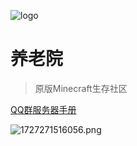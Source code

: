 ![logo](/logo.svg)

# 养老院  
> 原版Minecraft生存社区  

[QQ群](https://qm.qq.com/cgi-bin/qm/qr?k=GkUIuKAtpHPe58JuyGHZMYorngM8lXjd&jump_from=webapi&authKey=cjjbIw5mVu7w4HTGkuNlbcszhk25DvV5HeDghrH9Ht1P9qsIeUJvBcUZmSWs5oC7)[服务器手册](http://154.37.220.184:4000/#/?id=%e6%ac%a2%e8%bf%8e%e6%9d%a5%e5%88%b0%e5%85%bb%e8%80%81%e9%99%a2%ef%bc%81)  

![1727271516056.png](https://cn-sy1.rains3.com/img-bed/2024/09/25/66f412afb38bf.png)